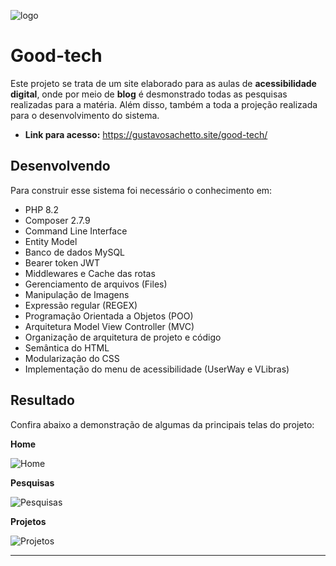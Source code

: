 ![logo](https://github.com/user-attachments/assets/e3ea44f3-56a5-4938-be8d-f70e3c494723)

# Good-tech
Este projeto se trata de um site elaborado para as aulas de __acessibilidade digital__, onde por meio de __blog__ é desmonstrado todas as pesquisas realizadas para a matéria. Além disso, também a toda a projeção realizada para o desenvolvimento do sistema.

- __Link para acesso:__ https://gustavosachetto.site/good-tech/

## Desenvolvendo
Para construir esse sistema foi necessário o conhecimento em:

- PHP 8.2
- Composer 2.7.9
- Command Line Interface
- Entity Model
- Banco de dados MySQL
- Bearer token JWT
- Middlewares e Cache das rotas
- Gerenciamento de arquivos (Files)
- Manipulação de Imagens
- Expressão regular (REGEX)
- Programação Orientada a Objetos (POO)
- Arquitetura Model View Controller (MVC)
- Organização de arquitetura de projeto e código
- Semântica do HTML
- Modularização do CSS
- Implementação do menu de acessibilidade (UserWay e VLibras)

## Resultado
Confira abaixo a demonstração de algumas da principais telas do projeto:

__Home__

![Home](https://github.com/user-attachments/assets/6f957baa-bc57-4aa0-862d-7e1d52cbc3fc)

__Pesquisas__

![Pesquisas](https://github.com/user-attachments/assets/29ac2be9-8835-4ee8-8937-1fe925e05e4c)

__Projetos__

![Projetos](https://github.com/user-attachments/assets/8dd8ee20-d3da-40d1-88ce-515c8f54400a)

*************

